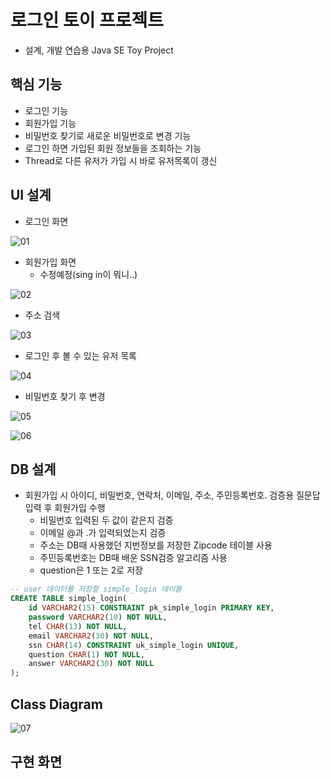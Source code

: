 # 로그인 토이 프로젝트
* 설계, 개발 연습용 Java SE Toy Project


## 핵심 기능 

* 로그인 기능
* 회원가입 기능
* 비밀번호 찾기로 새로운 비밀번호로 변경 기능
* 로그인 하면 가입된 회원 정보들을 조회하는 기능
 * Thread로 다른 유저가 가입 시 바로 유저목록이 갱신

## UI 설계

* 로그인 화면

![01](https://github.com/younggeun0/younggeun0.github.io/blob/master/_posts/img/toyProjects/simpleLogin/01.png?raw=true)

* 회원가입 화면
  * 수정예정(sing in이 뭐니..)

![02](https://github.com/younggeun0/younggeun0.github.io/blob/master/_posts/img/toyProjects/simpleLogin/02.png?raw=true) 

* 주소 검색

![03](https://github.com/younggeun0/younggeun0.github.io/blob/master/_posts/img/toyProjects/simpleLogin/03.png?raw=true)

* 로그인 후 볼 수 있는 유저 목록

![04](https://github.com/younggeun0/younggeun0.github.io/blob/master/_posts/img/toyProjects/simpleLogin/04.png?raw=true)

* 비밀번호 찾기 후 변경

![05](https://github.com/younggeun0/younggeun0.github.io/blob/master/_posts/img/toyProjects/simpleLogin/05.png?raw=true)

![06](https://github.com/younggeun0/younggeun0.github.io/blob/master/_posts/img/toyProjects/simpleLogin/06.png?raw=true)

## DB 설계

* 회원가입 시 아이디, 비밀번호, 연락처, 이메일, 주소, 주민등록번호. 검증용 질문답 입력 후 회원가입 수행
  * 비밀번호 입력된 두 값이 같은지 검증
  * 이메일 @과 .가 입력되었는지 검증
  * 주소는 DB때 사용했던 지번정보를 저장한 Zipcode 테이블 사용
  * 주민등록번호는 DB때 배운 SSN검증 알고리즘 사용
  * question은 1 또는 2로 저장

```sql
-- user 데이터를 저장할 simple_login 테이블
CREATE TABLE simple_login(
    id VARCHAR2(15) CONSTRAINT pk_simple_login PRIMARY KEY,
    password VARCHAR2(10) NOT NULL,
    tel CHAR(13) NOT NULL,
    email VARCHAR2(30) NOT NULL,
    ssn CHAR(14) CONSTRAINT uk_simple_login UNIQUE,
    question CHAR(1) NOT NULL,
    answer VARCHAR2(30) NOT NULL
);
```

## Class Diagram

![07](https://github.com/younggeun0/younggeun0.github.io/blob/master/_posts/img/toyProjects/simpleLogin/07.jpg?raw=true)

## 구현 화면

